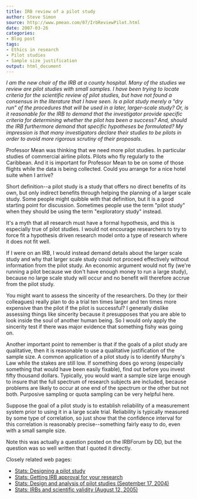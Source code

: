```yaml
---
title: IRB review of a pilot study
author: Steve Simon
source: http://www.pmean.com/07/IrbReviewPilot.html
date: 2007-03-26
categories:
- Blog post
tags:
- Ethics in research
- Pilot studies
- Sample size justification
output: html_document
---
```

*I am the new chair of the IRB at a county hospital. Many of the studies
we review are pilot studies with small samples. I have been trying to
locate criteria for the scientific review of pilot studies, but have not
found a consensus in the literature that I have seen. Is a pilot study
merely a \"dry run\" of the procedures that will be used in a later,
larger-scale study? Or, is it reasonable for the IRB to demand that the
investigator provide specific criteria for determining whether the pilot
has been a success? And, should the IRB furthermore demand that specific
hypotheses be formulated? My impression is that many investigators
declare their studies to be pilots in order to avoid more rigorous
scrutiny of their proposals.*

Professor Mean was thinking that we need more pilot studies. In
particular studies of commercial airline pilots. Pilots who fly
regularly to the Caribbean. And it is important for Professor Mean to be
on some of those flights while the data is being collected. Could you
arrange for a nice hotel suite when I arrive?

Short definition\--a pilot study is a study that offers no direct
benefits of its own, but only indirect benefits through helping the
planning of a larger scale study. Some people might quibble with that
definition, but it is a good starting point for discussion. Sometimes
people use the term \"pilot study\" when they should be using the term
\"exploratory study\" instead.

It\'s a myth that all research must have a formal hypothesis, and this
is especially true of pilot studies. I would not encourage researchers
to try to force fit a hypothesis driven research model onto a type of
research where it does not fit well.

If I were on an IRB, I would instead demand details about the larger
scale study and why that larger scale study could not proceed
effectively without information from the pilot study. An economic
argument would not fly (we\'re running a pilot because we don\'t have
enough money to run a large study), because no large scale study will
occur and no benefit will therefore accrue from the pilot study.

You might want to assess the sincerity of the researchers. Do they (or
their colleagues) really plan to do a trial ten times larger and ten
times more expensive than the pilot if the pilot is successful? I
generally dislike assessing things like sincerity because it presupposes
that you are able to look inside the soul of another human being. So I
would only apply the sincerity test if there was major evidence that
something fishy was going on.

Another important point to remember is that if the goals of a pilot
study are qualitative, then it is reasonable to use a qualitative
justification of the sample size. A common application of a pilot study
is to identify Murphy\'s Law while the stakes are still low. If
something does go wrong (especially something that would have been
easily fixable), find out before you invest fifty thousand dollars.
Typically, you would want a sample size large enough to insure that the
full spectrum of research subjects are included, because problems are
likely to occur at one end of the spectrum or the other but not both.
Purposive sampling or quota sampling can be very helpful here.

Suppose the goal of a pilot study is to establish reliability of a
measurement system prior to using it in a large scale trial. Reliability
is typically measured by some type of correlation, so just show that the
confidence interval for this correlation is reasonably
precise\--something fairly easy to do, even with a small sample size.

Note this was actually a question posted on the IRBForum by DD, but the
question was so well written that I quoted it directly.

Closely related web pages:

-   [Stats: Designing a pilot study](../plan/pilot.asp)
-   [Stats: Getting IRB approval for your research](../plan/irb.asp)
-   [Stats: Design and analysis of pilot studies (September
    17, 2004)](http://www.pmean.com/weblog2004/PilotStudy.asp)
-   [Stats: IRBs and scientific validity (August
    12, 2005)](http://www.pmean.com/weblog2005/ScientificValidity.asp)
